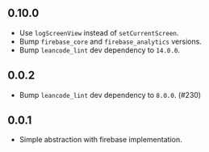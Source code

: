 ## 0.10.0

- Use `logScreenView` instead of `setCurrentScreen`.
- Bump `firebase_core` and `firebase_analytics` versions.
- Bump `leancode_lint` dev dependency to `14.0.0`.

## 0.0.2

- Bump `leancode_lint` dev dependency to `8.0.0`. (#230)

## 0.0.1

- Simple abstraction with firebase implementation.
